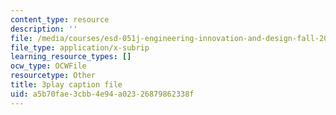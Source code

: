 ```yaml
---
content_type: resource
description: ''
file: /media/courses/esd-051j-engineering-innovation-and-design-fall-2012/a5b70fae3cbb4e94a02326879862338f_J1T7FwXryDE.srt
file_type: application/x-subrip
learning_resource_types: []
ocw_type: OCWFile
resourcetype: Other
title: 3play caption file
uid: a5b70fae-3cbb-4e94-a023-26879862338f
---
```

